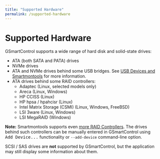 ```yaml
---
title: "Supported Hardware"
permalink: /supported-hardware
---
```


# Supported Hardware

GSmartControl supports a wide range of hard disk and solid-state drives:
- ATA (both SATA and PATA) drives
- NVMe drives
- ATA and NVMe drives behind some USB bridges. See
[USB Devices and Smartmontools](https://www.smartmontools.org/wiki/USB)
for more information.
- ATA drives behind some RAID controllers:
  - Adaptec (Linux, selected models only)
  - Areca (Linux, Windows)
  - HP CCISS (Linux)
  - HP hpsa / hpahcisr (Linux)
  - Intel Matrix Storage (CSMI) (Linux, Windows, FreeBSD)
  - LSI 3ware (Linux, Windows)
  - LSI MegaRAID (Windows)

**Note:** Smartmontools supports even
[more RAID Controllers](https://www.smartmontools.org/wiki/Supported_RAID-Controllers).
The drives behind such controllers can be manually entered in GSmartControl using
<tt>Add Device...</tt> functionality or `--add-device` command-line option.

SCSI / SAS drives are **not** supported by GSmartControl, but the application
may still display some information about them.
